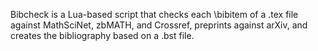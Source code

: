 Bibcheck is a Lua-based script that checks each \bibitem of a .tex file against MathSciNet, zbMATH, and Crossref, preprints against arXiv, and creates the bibliography based on a .bst file.
